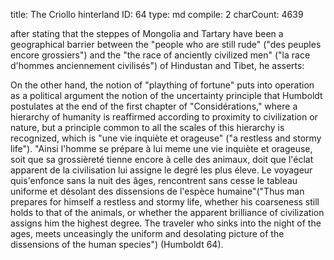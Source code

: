 title:          The Criollo hinterland
ID:             64
type:           md
compile:        2
charCount:      4639


 after stating that the steppes of Mongolia and Tartary have been a geographical barrier between the "people who are still rude" ("des peuples encore grossiers") and the "the race of anciently civilized men" ("la race d'hommes anciennement civilisés") of Hindustan and Tibet, he asserts: 

<!--
Walls: Note, though, an important difgit aference he’s pointing to: In Asia, these are pastoral peoples. But the Indigenous peoples of the Americas precisely lacked a pastoral culture, since the fauna of the Americas did not include species suitable for pastoral domestication! (“skipping the stage of a herding life,” p. 35.) 

Febres: interesante regresar a ver esa cita en su contexto. Y aclarar que el sujeto del que está hablando Humboldt aquí --el llanero-- no es indígena ni negro sino criptógamo, y tiene sus rasgos pastorales, pero tiene otros rasgos que no lo son, y que están habitando ya de alguna forma una zona nuclear de la formación de la modernidad --una especie de piratería de tierra, una economía del contrabando y la ilegalidad. Habría que ir a "viaje" a ver qué onda pero pareciera que es así. -->

<!-- "[T]he Llanos are suitable for raising livestock; but the care of milk-giving animals was nearly unknown to the original inhabitants of the New Continent. Hardly any of the American tribes knew to make use of the advantages that Nature had also afforded them in this regard.-->

<!--

Walls: This defied contemporary understandings of human development, which was said to require a herding, or pastoral, stage: that is, “stadial” or state-to-state evolution of civilization. . . . which was erected to create a barrier between savage and civil: Indians were savage and couldn't be or have ever been civilized, because they didn't have a pastoral stage, necessary in order to progress to the third stage .

 . . The difference, then, of most relevance here would be that in Asia, human/animal relationships allow the steppes, the barrier, to become a corridor (something that cannot happen without HORSES!); but in Venezuela, no horses (no cattle either): so no transportation, no corridors, no species to graze on the llanos . . . not until Europe brought horses and cattle (invasive species! Not to mention the cowboy culture that came with them . . . .)
 
In short, for point #2, Humboldt's human/nature mixings go all the way down, in ways that still have not been accounted for by most postcolonial scholarship; and so you need to read carefully for all the contextual clues, to catch onto his wider dynamic. The point for you would be to differentiate the kind of agencies involved: in Asia, human/horse partnerships allowed a very different historical unfolding across the Asian steppes than in the Llanos, where no such partnerships were possible, and indeed, historically, the llanos did not invite nor accept Indigenous settlement because of the complex ecological relationships between all the many South American agencies--rain, drought, plant cover, soil, climate, proximity of fertile landscapes, absence of ungulates and horses . . . which would have made settlement possible! Beware of oversimplifying relationships that to Humboldt are always complex, but which he always attempts to trace in their many networked linkages! That is, he's fundamentally an ecological thinker, weaving human and nonhuman ecologies into one locally-varying, constantly-changing and dynamic open whole--his "Cosmos." -->


On the other hand, the notion of "plaything of fortune" puts into operation as a political argument the notion of the uncertainty principle that Humboldt postulates at the end of the first chapter of "Considérations," where a hierarchy of humanity is reaffirmed according to proximity to civilization or nature, but a principle common to all the scales of this hierarchy is recognized, which is "une vie inquiète et orageuse" ("a restless and stormy life"). "Ainsi l'homme se prépare à lui meme une vie inquiète et orageuse, soit que sa grossièreté tienne encore à celle des animaux, doit que l'éclat apparent de la civilisation lui assigne le degré les plus éleve. Le voyageur quis'enfonce sans la nuit des âges, rencontrent sans cesse le tableau uniforme et désolant des dissensions de l'espèce humaine"("Thus man prepares for himself a restless and stormy life, whether his coarseness still holds to that of the animals, or whether the apparent brilliance of civilization assigns him the highest degree. The traveler who sinks into the night of the ages, meets unceasingly the uniform and desolating picture of the dissensions of the human species") <!-- comentar la cita y explicar por qué importa-->(Humboldt 64).

